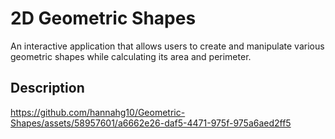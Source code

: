 # 2D Geometric Shapes
An interactive application that allows users to create and manipulate various geometric shapes while calculating its area and perimeter.

## Description


https://github.com/hannahg10/Geometric-Shapes/assets/58957601/a6662e26-daf5-4471-975f-975a6aed2ff5


